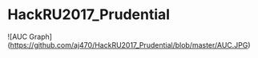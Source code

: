 # HackRU2017_Prudential

![AUC Graph] (https://github.com/aj470/HackRU2017_Prudential/blob/master/AUC.JPG)
